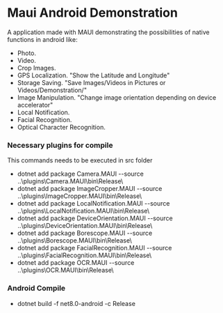# Maui Android Demonstration

A application made with MAUI demonstrating the possibilities of native functions in android like: 
- Photo.
- Video.
- Crop Images.
- GPS Localization. "Show the Latitude and Longitude"
- Storage Saving. "Save Images/Videos in Pictures or Videos/Demonstration/"
- Image Manipulation. "Change image orientation depending on device accelerator"
- Local Notification.
- Facial Recognition.
- Optical Character Recognition.

### Necessary plugins for compile
This commands needs to be executed in src folder

- dotnet add package Camera.MAUI --source ..\plugins\Camera.MAUI\bin\Release\
- dotnet add package ImageCropper.MAUI --source ..\plugins\ImageCropper.MAUI\bin\Release\
- dotnet add package LocalNotification.MAUI --source ..\plugins\LocalNotification.MAUI\bin\Release\
- dotnet add package DeviceOrientation.MAUI --source ..\plugins\DeviceOrientation.MAUI\bin\Release\
- dotnet add package Borescope.MAUI --source ..\plugins\Borescope.MAUI\bin\Release\
- dotnet add package FacialRecognition.MAUI --source ..\plugins\FacialRecognition.MAUI\bin\Release\
- dotnet add package OCR.MAUI --source ..\plugins\OCR.MAUI\bin\Release\

### Android Compile
- dotnet build -f net8.0-android -c Release
